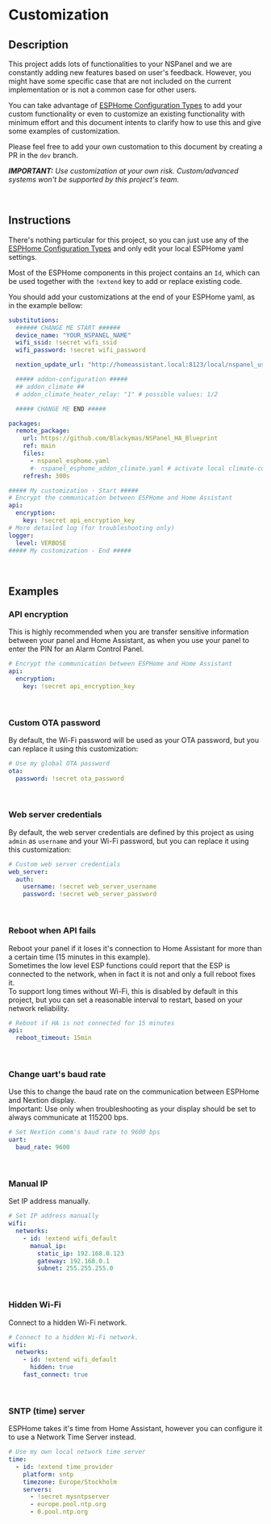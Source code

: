 # Customization

## Description
This project adds lots of functionalities to your NSPanel and we are constantly adding new features based on user's feedback. However, you might have some specific case that are not included on the current implementation or is not a common case for other users.

You can take advantage of [ESPHome Configuration Types](https://esphome.io/guides/configuration-types.html) to add your custom functionality or even to customize an existing functionality with minimum effort and this document intents to clarify how to use this and give some examples of customization.

Please feel free to add your own customation to this document by creating a PR in the `dev` branch.

***IMPORTANT:** Use customization at your own risk. Custom/advanced systems won't be supported by this project's team.*

&nbsp;
## Instructions
There's nothing particular for this project, so you can just use any of the [ESPHome Configuration Types](https://esphome.io/guides/configuration-types.html) and only edit your local ESPHome yaml settings.

Most of the ESPHome components in this project contains an `Id`, which can be used together with the `!extend` key to add or replace existing code.

You should add your customizations at the end of your ESPHome yaml, as in the example bellow:

```yaml
substitutions:
  ###### CHANGE ME START ######
  device_name: "YOUR_NSPANEL_NAME" 
  wifi_ssid: !secret wifi_ssid
  wifi_password: !secret wifi_password

  nextion_update_url: "http://homeassistant.local:8123/local/nspanel_us.tft"

  ##### addon-configuration #####
  ## addon_climate ##
  # addon_climate_heater_relay: "1" # possible values: 1/2

  ##### CHANGE ME END #####

packages:
  remote_package:
    url: https://github.com/Blackymas/NSPanel_HA_Blueprint
    ref: main
    files:
      - nspanel_esphome.yaml
      #- nspanel_esphome_addon_climate.yaml # activate local climate-control
    refresh: 300s

##### My customization - Start #####
# Encrypt the communication between ESPHome and Home Assistant
api:
  encryption:
    key: !secret api_encryption_key
# More detailed log (for troubleshooting only)
logger:
  level: VERBOSE
##### My customization - End #####
```

&nbsp;
## Examples
### API encryption
This is highly recommended when you are transfer sensitive information between your panel and Home Assistant, as when you use your panel to enter the PIN for an Alarm Control Panel.

```yaml
# Encrypt the communication between ESPHome and Home Assistant
api:
  encryption:
    key: !secret api_encryption_key
```
&nbsp;
### Custom OTA password
By default, the Wi-Fi password will be used as your OTA password, but you can replace it using this customization:
```yaml
# Use my global OTA password
ota:
  password: !secret ota_password
```
&nbsp;
### Web server credentials
By default, the web server credentials are defined by this project as using `admin` as `username` and your Wi-Fi password, but you can replace it using this customization:
```yaml
# Custom web server credentials
web_server:
  auth:
    username: !secret web_server_username
    password: !secret web_server_password
```
&nbsp;
### Reboot when API fails
Reboot your panel if it loses it's connection to Home Assistant for more than a certain time (15 minutes in this example).<br>
Sometimes the low level ESP functions could report that the ESP is connected to the network, when in fact it is not and only a full reboot fixes it.<br>
To support long times without Wi-Fi, this is disabled by default in this project, but you can set a reasonable interval to restart, based on your network reliability.
```yaml
# Reboot if HA is not connected for 15 minutes
api:
  reboot_timeout: 15min
```
&nbsp;
### Change uart's baud rate
Use this to change the baud rate on the communication between ESPHome and Nextion display.<br>
Important: Use only when troubleshooting as your display should be set to always communicate at 115200 bps.
```yaml
# Set Nextion comm's baud rate to 9600 bps
uart:
  baud_rate: 9600
```
&nbsp;
### Manual IP
Set IP address manually.
```yaml
# Set IP address manually
wifi:
  networks:
    - id: !extend wifi_default
      manual_ip:
        static_ip: 192.168.0.123
        gateway: 192.168.0.1
        subnet: 255.255.255.0
```
&nbsp;
### Hidden Wi-Fi
Connect to a hidden Wi-Fi network.
```yaml
# Connect to a hidden Wi-Fi network.
wifi:
  networks:
    - id: !extend wifi_default
      hidden: true
    fast_connect: true
```

&nbsp;
### SNTP (time) server
ESPHome takes it's time from Home Assistant, however you can configure it to use a Network Time Server instead.
```yaml
# Use my own local network time server
time:
  - id: !extend time_provider
    platform: sntp
    timezone: Europe/Stockholm
    servers:
      - !secret mysntpserver
      - europe.pool.ntp.org
      - 0.pool.ntp.org
```


